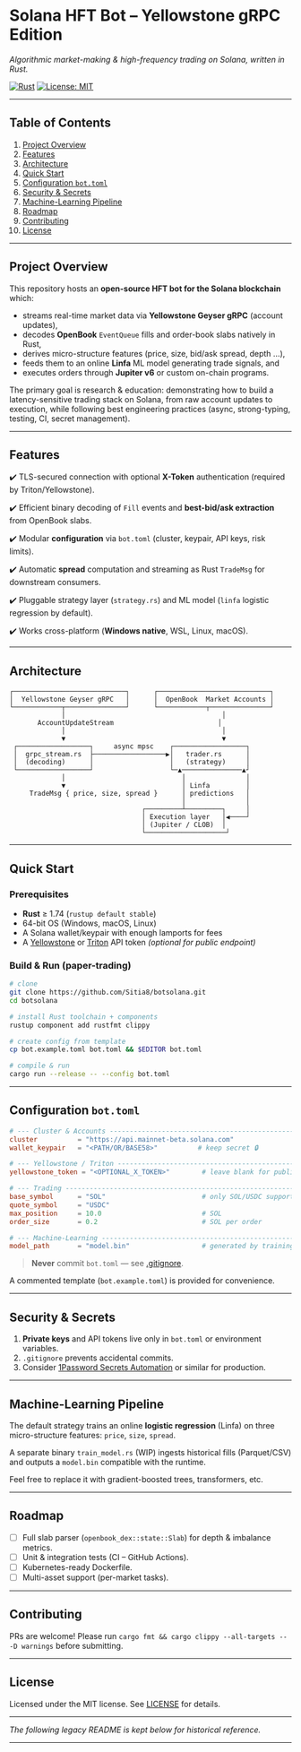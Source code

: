 # Solana HFT Bot – Yellowstone gRPC Edition

_Algorithmic market-making & high-frequency trading on Solana, written in Rust._

[![Rust](https://img.shields.io/badge/Rust-1.74%2B-orange)](https://www.rust-lang.org)  [![License: MIT](https://img.shields.io/badge/License-MIT-blue.svg)](LICENSE)

---

## Table of Contents

1. [Project Overview](#project-overview)
2. [Features](#features)
3. [Architecture](#architecture)
4. [Quick Start](#quick-start)
5. [Configuration `bot.toml`](#configuration-bottoml)
6. [Security & Secrets](#security--secrets)
7. [Machine-Learning Pipeline](#machine-learning-pipeline)
8. [Roadmap](#roadmap)
9. [Contributing](#contributing)
10. [License](#license)

---

## Project Overview

This repository hosts an **open-source HFT bot for the Solana blockchain** which:

* streams real-time market data via **Yellowstone Geyser gRPC** (account updates),
* decodes **OpenBook** `EventQueue` fills and order-book slabs natively in Rust,
* derives micro-structure features (price, size, bid/ask spread, depth …),
* feeds them to an online **Linfa** ML model generating trade signals, and
* executes orders through **Jupiter v6** or custom on-chain programs.

The primary goal is research & education: demonstrating how to build a latency-sensitive trading stack on Solana, from raw account updates to execution, while following best engineering practices (async, strong-typing, testing, CI, secret management).

---

## Features

✔️ TLS-secured connection with optional **X-Token** authentication (required by Triton/Yellowstone).

✔️ Efficient binary decoding of `Fill` events and **best-bid/ask extraction** from OpenBook slabs.

✔️ Modular **configuration** via `bot.toml` (cluster, keypair, API keys, risk limits).

✔️ Automatic **spread** computation and streaming as Rust `TradeMsg` for downstream consumers.

✔️ Pluggable strategy layer (`strategy.rs`) and ML model (`linfa` logistic regression by default).

✔️ Works cross-platform (**Windows native**, WSL, Linux, macOS).

---

## Architecture

```
┌────────────────────────────┐      ┌────────────────────────────┐
│  Yellowstone Geyser gRPC   │      │  OpenBook  Market Accounts │
└────────────┬───────────────┘      └────────────┬───────────────┘
             │                                       │
       AccountUpdateStream                          │
             │                                       │
             ▼                                       ▼
 ┌──────────────────┐     async mpsc    ┌──────────────────┐
 │  grpc_stream.rs  ├──────────────────▶│   trader.rs      │
 │  (decoding)      │                   │   (strategy)     │
 └──────────────────┘                   └─▲───────────────▲┘
             │                             │               │
             ▼                             │ Linfa         │
     TradeMsg { price, size, spread }      │ predictions   │
                                           │               │
                                 ┌─────────┴─────────┐     │
                                 │ Execution layer   │◀────┘
                                 │ (Jupiter / CLOB)  │
                                 └────────────────────┘
```

---

## Quick Start

### Prerequisites

* **Rust** ≥ 1.74 (`rustup default stable`)
* 64-bit OS (Windows, macOS, Linux)
* A Solana wallet/keypair with enough lamports for fees
* A [Yellowstone](https://triton.one/)
  or [Triton](https://triton.one/) API token _(optional for public endpoint)_

### Build & Run (paper-trading)

```bash
# clone
git clone https://github.com/Sitia8/botsolana.git
cd botsolana

# install Rust toolchain + components
rustup component add rustfmt clippy

# create config from template
cp bot.example.toml bot.toml && $EDITOR bot.toml

# compile & run
cargo run --release -- --config bot.toml
```

---

## Configuration `bot.toml`

```toml
# --- Cluster & Accounts -----------------------------------------------------
cluster          = "https://api.mainnet-beta.solana.com"
wallet_keypair   = "<PATH/OR/BASE58>"          # keep secret 🔒

# --- Yellowstone / Triton ---------------------------------------------------
yellowstone_token = "<OPTIONAL_X_TOKEN>"        # leave blank for public

# --- Trading ---------------------------------------------------------------
base_symbol      = "SOL"                        # only SOL/USDC supported for now
quote_symbol     = "USDC"
max_position     = 10.0                         # SOL
order_size       = 0.2                          # SOL per order

# --- Machine-Learning ------------------------------------------------------
model_path       = "model.bin"                  # generated by training script
```

> **Never** commit `bot.toml` — see [.gitignore](./.gitignore).

A commented template (`bot.example.toml`) is provided for convenience.

---

## Security & Secrets

1. **Private keys** and API tokens live only in `bot.toml` or environment variables.
2. `.gitignore` prevents accidental commits.
3. Consider [1Password Secrets Automation](https://developer.1password.com/docs/cli) or similar for production.

---

## Machine-Learning Pipeline

The default strategy trains an online **logistic regression** (Linfa) on three micro-structure features: `price`, `size`, `spread`.

A separate binary `train_model.rs` (WIP) ingests historical fills (Parquet/CSV) and outputs a `model.bin` compatible with the runtime.

Feel free to replace it with gradient-boosted trees, transformers, etc.

---

## Roadmap

- [ ] Full slab parser (`openbook_dex::state::Slab`) for depth & imbalance metrics.
- [ ] Unit & integration tests (CI – GitHub Actions).
- [ ] Kubernetes-ready Dockerfile.
- [ ] Multi-asset support (per-market tasks).

---

## Contributing

PRs are welcome! Please run `cargo fmt && cargo clippy --all-targets -- -D warnings` before submitting.

---

## License

Licensed under the MIT license. See [LICENSE](LICENSE) for details.

---

_The following legacy README is kept below for historical reference._

---

